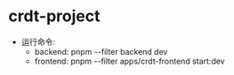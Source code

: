 # crdt-project

- 运行命令:
  - backend: pnpm --filter backend dev
  - frontend: pnpm --filter apps/crdt-frontend start:dev
